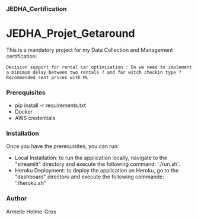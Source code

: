 ### JEDHA_Certification

# JEDHA_Projet_Getaround

This is a mandatory project for my Data Collection and Management certification:


    Decision support for rental car optimization : Do we need to implement a minimum delay between two rentals ? and for witch checkin type ?
    Recommended rent prices with ML


### Prerequisites

- pip install -r requirements.txt
- Docker
- AWS credentials


### Installation

Once you have the prerequisites, you can run:

- Local Installation: to run the application locally, navigate to the "streamlit" directory and execute the following command: './run.sh'.
- Heroku Deployment: to deploy the application on Heroku, go to the "dashboard" directoru and execute the following commande: './heroku.sh"

### Author

Armelle Helme-Gros
